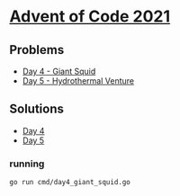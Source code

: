 # [Advent of Code 2021](https://adventofcode.com/2021)

## Problems

* [Day 4 - Giant Squid](https://adventofcode.com/2021/day/4)
* [Day 5 - Hydrothermal Venture](https://adventofcode.com/2021/day/5)

## Solutions

* [Day 4](cmd/day4_giant_squid.go)
* [Day 5](cmd/day5_hydrothermal_venture.go)

### running

```sh
go run cmd/day4_giant_squid.go
```
